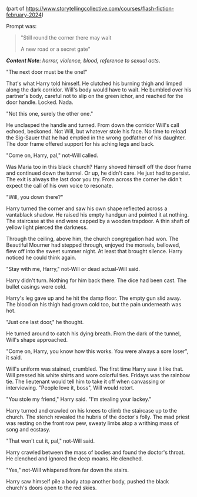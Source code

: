 (part of https://www.storytellingcollective.com/courses/flash-fiction-february-2024)

Prompt was:

> "Still round the corner there may wait
> 
> A new road or a secret gate"

***Content Note**: horror, violence, blood, reference to sexual acts*.

"The next door must be the one!"

That's what Harry told himself. He clutched his burning thigh and limped along the dark corridor. Will's body would have to wait. He bumbled over his partner's body, careful not to slip on the green ichor, and reached for the door handle. Locked. Nada.

"Not this one, surely the other one."

He unclasped the handle and turned. From down the corridor Will's call echoed, beckoned. Not Will, but whatever stole his face. No time to reload the Sig-Sauer that he had emptied in the wrong godfather of his daughter. The door frame offered support for his aching legs and back. 

"Come on, Harry, pal," not-Will called.

Was Maria too in this black church? Harry shoved himself off the door frame and continued down the tunnel. Or up, he didn't care. He just had to persist. The exit is always the last door you try. From across the corner he didn't expect the call of his own voice to resonate. 

"Will, you down there?"

Harry turned the corner and saw his own shape reflected across a vantablack shadow. He raised his empty handgun and pointed it at nothing. The staircase at the end were capped by a wooden trapdoor. A thin shaft of yellow light pierced the darkness.

Through the ceiling, above him, the church congregation had won. The Beautiful Mourner had stepped through, enjoyed the morsels, bellowed, flew off into the sweet summer night. At least that brought silence. Harry noticed he could think again.

"Stay with me, Harry," not-Will or dead actual-Will said.

Harry didn't turn. Nothing for him back there. The dice had been cast. The bullet casings were cold. 

Harry's leg gave up and he hit the damp floor. The empty gun slid away. The blood on his thigh had grown cold too, but the pain underneath was hot. 

"Just one last door," he thought.

He turned around to catch his dying breath. From the dark of the tunnel, Will's shape approached. 

"Come on, Harry, you know how this works. You were always a sore loser", it said.

Will's uniform was stained, crumbled. The first time Harry saw it like that. Will pressed his white shirts and wore colorful ties. Fridays was the rainbow tie. The lieutenant would tell him to take it off when canvassing or interviewing. "People love it, boss", Will would retort.

"You stole my friend," Harry said. "I'm stealing your lackey."

Harry turned and crawled on his knees to climb the staircase up to the church. The stench revealed the hubris of the doctor's folly. The mad priest was resting on the front row pew, sweaty limbs atop a writhing mass of song and ecstasy.

"That won't cut it, pal," not-Will said. 

Harry crawled between the mass of bodies and found the doctor's throat. He clenched and ignored the deep moans. He clenched. 

"Yes," not-Will whispered from far down the stairs.

Harry saw himself pile a body atop another body, pushed the black church's doors open to the red skies.

